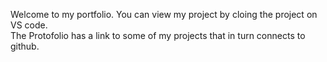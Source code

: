 Welcome to my portfolio. 
You can view my project by cloing the project on VS code.  
The Protofolio has a link to some of my projects that in turn connects to github. 
